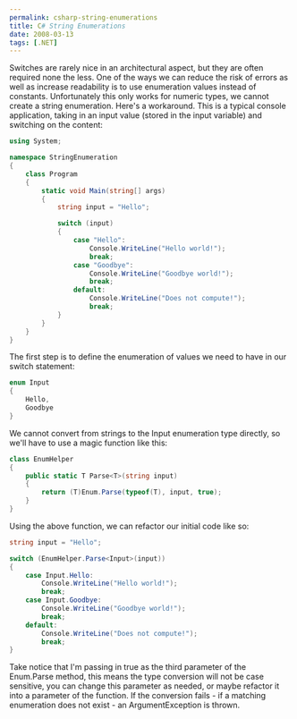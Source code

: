 ```yaml
---
permalink: csharp-string-enumerations
title: C# String Enumerations
date: 2008-03-13
tags: [.NET]
---
```

Switches are rarely nice in an architectural aspect, but they are often required none the less. One of the ways we can reduce the risk of errors as well as increase readability is to use enumeration values instead of constants. Unfortunately this only works for numeric types, we cannot create a string enumeration. Here's a workaround.  This is a typical console application, taking in an input value (stored in the input variable) and switching on the content:

<!-- more -->

```csharp
using System;

namespace StringEnumeration
{
	class Program
	{
		static void Main(string[] args)
		{
			string input = "Hello";

			switch (input)
			{
				case "Hello":
					Console.WriteLine("Hello world!");
					break;
				case "Goodbye":
					Console.WriteLine("Goodbye world!");
					break;
				default:
					Console.WriteLine("Does not compute!");
					break;
			}
		}
	}
}
```

The first step is to define the enumeration of values we need to have in our switch statement:

```csharp
enum Input
{
	Hello,
	Goodbye
}
```

We cannot convert from strings to the Input enumeration type directly, so we'll have to use a magic function like this:

```csharp
class EnumHelper
{
	public static T Parse<T>(string input)
	{
		return (T)Enum.Parse(typeof(T), input, true);
	}
}
```

Using the above function, we can refactor our initial code like so:

```csharp
string input = "Hello";

switch (EnumHelper.Parse<Input>(input))
{
	case Input.Hello:
		Console.WriteLine("Hello world!");
		break;
	case Input.Goodbye:
		Console.WriteLine("Goodbye world!");
		break;
	default:
		Console.WriteLine("Does not compute!");
		break;
}
```

Take notice that I'm passing in true as the third parameter of the Enum.Parse method, this means the type conversion will not be case sensitive, you can change this parameter as needed, or maybe refactor it into a parameter of the function. If the conversion fails - if a matching enumeration does not exist - an ArgumentException is thrown.
